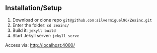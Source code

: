 ## Installation/Setup
1. Download or clone repo `git@github.com:silvermiguel96/Zeainc.git`
2. Enter the folder: `cd zeainc/`
3. Build it: `jekyll build`
4. Start Jekyll server: `jekyll serve`

Access via: [http://localhost:4000/](http://localhost:4000/)